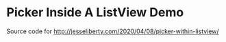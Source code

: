 # Picker Inside A ListView Demo
 Source code for http://jesseliberty.com/2020/04/08/picker-within-listview/
